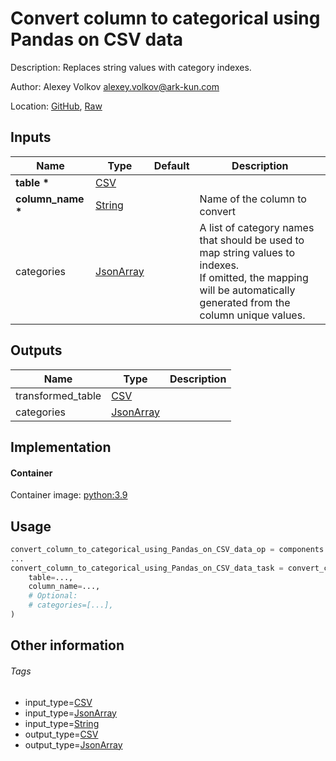 <!-- BEGIN_GENERATED_CONTENT -->
# Convert column to categorical using Pandas on CSV data

Description: Replaces string values with category indexes.

Author: Alexey Volkov <alexey.volkov@ark-kun.com>

Location: [GitHub](https://github.com/Ark-kun/pipeline_components/blob/master/components/pandas/Convert_column_to_categorical/in_CSV_format/component.yaml), [Raw](https://raw.githubusercontent.com/Ark-kun/pipeline_components/master/components/pandas/Convert_column_to_categorical/in_CSV_format/component.yaml)

## Inputs

|Name|Type|Default|Description|
|-|-|-|-|
|**table** **\***|[CSV]|||
|**column_name** **\***|[String]||Name of the column to convert|
|categories|[JsonArray]||A list of category names that should be used to map string values to indexes.<br/>If omitted, the mapping will be automatically generated from the column unique values.|

## Outputs

|Name|Type|Description|
|-|-|-|
|transformed_table|[CSV]||
|categories|[JsonArray]||

## Implementation

#### Container

Container image: [python:3.9](https://hub.docker.com/r/_/python)

## Usage

```python
convert_column_to_categorical_using_Pandas_on_CSV_data_op = components.load_component_from_url("https://raw.githubusercontent.com/Ark-kun/pipeline_components/master/components/pandas/Convert_column_to_categorical/in_CSV_format/component.yaml")
...
convert_column_to_categorical_using_Pandas_on_CSV_data_task = convert_column_to_categorical_using_Pandas_on_CSV_data_op(
    table=...,
    column_name=...,
    # Optional:
    # categories=[...],
)
```

## Other information

###### Tags

* input_type=[CSV]
* input_type=[JsonArray]
* input_type=[String]
* output_type=[CSV]
* output_type=[JsonArray]

[CSV]: https://github.com/Ark-kun/pipeline_components/tree/master/types/CSV
[JsonArray]: https://github.com/Ark-kun/pipeline_components/tree/master/types/JsonArray
[String]: https://github.com/Ark-kun/pipeline_components/tree/master/types/String
<!-- END_GENERATED_CONTENT -->

